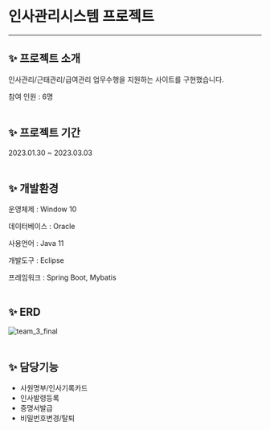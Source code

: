 # 인사관리시스템 프로젝트

---
## :sparkles: 프로젝트 소개
인사관리/근태관리/급여관리 업무수행을 지원하는 사이트를 구현했습니다.

참여 인원 : 6명
<br/>
<br/>


## :sparkles: 프로젝트 기간
2023.01.30 ~ 2023.03.03
<br/>
<br/>


## :sparkles: 개발환경
운영체제 : Window 10

데이터베이스 : Oracle

사용언어 : Java 11

개발도구 : Eclipse

프레임워크 : Spring Boot, Mybatis
<br/>
<br/>


## :sparkles: ERD
![team_3_final](https://github.com/cjy7812/cjy7812/assets/119921751/231b1da9-433f-4957-a809-59a59c332b8c)
<br/>
<br/>


## :sparkles: 담당기능
* 사원명부/인사기록카드
* 인사발령등록
* 증명서발급
* 비밀번호변경/탈퇴
